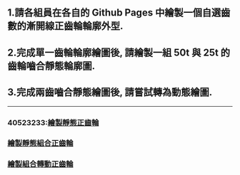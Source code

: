 ## 1.請各組員在各自的 Github Pages 中繪製一個自選齒數的漸開線正齒輪輪廓外型.

## 2.完成單一齒輪輪廓繪圖後, 請繪製一組 50t 與 25t 的齒輪嚙合靜態輪廓圖.

## 3.完成兩齒嚙合靜態繪圖後, 請嘗試轉為動態繪圖.

---

### 40523233:[繪製靜態正齒輪](https://s40523233.github.io/cd2018/blog/hui-zhi-jing-tai-zheng-chi-lun.html)

###                     [繪製靜態組合正齒輪](https://s40523233.github.io/cd2018/blog/hui-zhi-jing-tai-zu-he-zheng-chi-lun.html)

### [                   繪製組合轉動正齒輪](https://s40523233.github.io/cd2018/blog/hui-zhi-zu-he-zhuan-dong-zheng-chi-lun.html)

### 

### 



